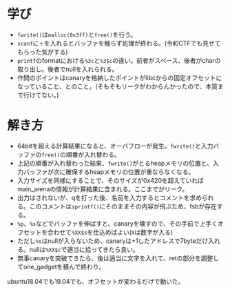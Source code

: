 # 学び
- `fwrite()`は`malloc(0x3ff)`と`free()`を行う。
- `scanf`に`＋`を入れるとバッファを触らず処理が終わる。(令和CTFでも見せてもらった気がする)
- `printf`のformatにおける`%3c`と`%3$c`の違い。前者がスペース、後者がcharの取り出し。後者でnullを入れられる。
- 作問のポイントはcanaryを格納したポイントがlibcからの固定オフセットになっていること、とのこと。(そもそもリークがわからんかったので、本質まで行けてない。)

# 解き方
- 64bitを超える計算結果になると、オーバフローが発生。`fwrite()`と入力バッファの`free()`の順番が入れ替わる。
- 上記の順番が入れ替わった結果、`fwrite()`がとるheapメモリの位置と、入力バッファが次に確保するheapメモリの位置が重ならなくなる。
- 入力サイズを同様にすることで、そのサイズが0x420を超えていればmain_arenaの情報が計算結果に含まれる。ここまでがリーク。
- 出力はされないが、qを打った後、名前を入力するとコメントを求められる。このコメントは`sprintf()`にそのままその内容が飛ぶため、fsbが存在する。
- `%p`、`%s`などでバッファを伸ばすと、canaryを壊すので、その手前で上手くオフセットを合わせて`%XX$s`を仕込めばよい(`X`は数字が入る)
- ただし`%s`はnullが入らないため、canaryは+1したアドレスで7byteだけ入れる。nullは`%XX$c`で適当に拾ってきたら良い。
- 無事canaryを突破できたら、後は適当に文字を入れて、retの部分を調整してone_gadgetを積んで終わり。

ubuntu18.04でも19.04でも、オフセットが変わるだけで動いた。
